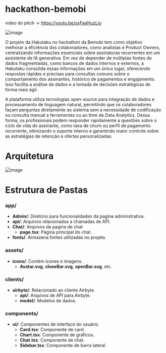 # hackathon-bemobi

video do pitch -> https://youtu.be/sxFaeHuzLio

![image](https://github.com/user-attachments/assets/754ee7ce-a5ca-40d5-8110-381280d4e89c)

O projeto da Hakutaku no hackathon da Bemobi tem como objetivo melhorar a eficiência dos colaboradores, como analistas e Product Owners, centralizando informações essenciais sobre assinaturas recorrentes em um assistente de IA generativa. Em vez de depender de múltiplas fontes de dados fragmentadas, como bancos de dados internos e externos, a Hakutaku consolida essas informações em um único lugar, oferecendo respostas rápidas e precisas para consultas comuns sobre o comportamento dos assinantes, histórico de pagamentos e engajamento. Isso facilita a análise de dados e a tomada de decisões estratégicas de forma mais ágil.

A plataforma utiliza tecnologias open-source para integração de dados e processamento de linguagem natural, permitindo que os colaboradores façam perguntas diretamente ao sistema sem a necessidade de codificação ou consulta manual a ferramentas ou ao time de Data Analytics. Dessa forma, os profissionais podem responder rapidamente a questões sobre o ciclo de vida do assinante, como taxa de churn ou perfil de pagamento recorrente, otimizando o suporte interno e garantindo maior controle sobre as estratégias de retenção e ofertas personalizadas.

# Arquitetura

![image](https://github.com/user-attachments/assets/c22fca78-d285-45d3-8f97-4836ece8edba)


# Estrutura de Pastas

### app/
- **Admin/**: Diretório para funcionalidades da pagina administrativa.
- **api/**: Arquivos relacionados a chamadas de API.
- **Chat/**: Arquivos da pagina de chat
  - **page.tsx**: Página principal do chat.
- **fonts/**: Armazena fontes utilizadas no projeto.


### assets/
- **icons/**: Contém ícones e imagens.
  - **Avatar.svg**, **closeBar.svg**, **openBar.svg**, etc.

### clients/
- **airbyte/**: Relacionado ao cliente Airbyte.
  - **api/**: Arquivos de API para Airbyte.
  - **model/**: Modelos de dados.

### components/
- **ui/**: Componentes de interface do usuário.
  - **Card.tsx**: Componente de card.
  - **Chart.tsx**: Componente de gráficos.
  - **Chat.tsx**: Componente de chat.
  - **Sidebar.tsx**: Componente de barra lateral.